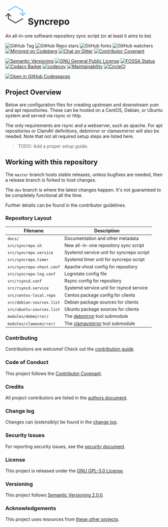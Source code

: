 # ![logo](sync-logo.svg) Syncrepo

An all-in-one software repository sync script (or at least it aims to be)

![GitHub Tag][repo_1]
![GitHub Repo stars][repo_2]
![GitHub forks][repo_3]
![GitHub watchers][repo_4]
[![Mirrored on Codeberg][codeberg_1]][codeberg_2]
[![Chat on Gitter][gitter_1]][gitter_2]
[![Contributor Covenant][covenant_1]][covenant_2]

[![Semantic Versioning][symver_1]][symver_2]
[![GNU General Public License][license_1]][license_2]
[![FOSSA Status][fossa_1]][fossa_2]
[![Codacy Badge][codacy_1]][codacy_2]
[![codecov][codecov_1]][codecov_2]
[![Maintainability][codeclimate_1]][codeclimate_2]
[![CircleCI][circleci_1]][circleci_2]

[![Open in GitHub Codespaces][codespace_1]][codespace_2]

## Project Overview

Below are configuration files for creating upstream and downstream yum and apt
repositories. These can be hosted on a CentOS, Debian, or Ubuntu system and
served via rsync or http.

The only requirements are rsync and a webserver, such as apache. For apt
repositories or ClamAV definitions, debmirror or clamavmirror will also be
needed. Note that not all required setup steps are listed here.

> TODO: Add a proper setup guide.

## Working with this repository

The `master` branch hosts stable releases, unless bugfixes are needed, then a
release branch is forked to host changes.

The `dev` branch is where the latest changes happen. It's not guaranteed to be
completely functional all the time.

Further details can be found in the contributor guidelines.

### Repository Layout

Filename                    | Description
---                         | ---
`docs/`                     | Documentation and other metadata
`src/syncrepo.sh`           | New all-in-one repository sync script
`src/syncrepo.service`      | Systemd service unit for syncrepo script
`src/syncrepo.timer`        | Systemd timer unit for syncrepo script
`src/syncrepo-vhost.conf`   | Apache vhost config for repository
`src/syncrepo-log.conf`     | Logrotate config file
`src/rsyncd.conf`           | Rsync config for repository
`src/rsyncd.service`        | Systemd service unit for rsyncd service
`src/centos-local.repo`     | Centos package config for clients
`src/debian-sources.list`   | Debian package sources for clients
`src/ubuntu-sources.list`   | Ubuntu package sources for clients
`modules/debmirror/`        | The [debmirror] tool submodule
`modules/clamavmirror/`     | The [clamavmirror] tool submodule

### Contributing

Contributions are welcome! Check out the [contribution guide](CONTRIBUTING.md).

### Code of Conduct

This project follows the [Contributor Covenant](CODE_OF_CONDUCT.md).

### Credits

All project contributors are listed in the [authors document](AUTHORS.md).

### Change log

Changes can (ostensibly) be found in the [change log](CHANGES.md).

### Security Issues

For reporting security issues, see the [security document](SECURITY.md).

### License

This project is released under the [GNU GPL-3.0 License](/LICENSE.md).

### Versioning

This project follows [Semantic Versioning 2.0.0][symver_2].

### Acknowledgements

This project uses resources from [these other projects](ACKNOWLEDGEMENTS.md).

<!-- -->

[repo_1]: https://img.shields.io/github/v/tag/AfroThundr3007730/syncrepo?style=flat&logo=github
[repo_2]: https://img.shields.io/github/stars/AfroThundr3007730/syncrepo?style=flat&logo=github
[repo_3]: https://img.shields.io/github/forks/AfroThundr3007730/syncrepo?style=flat&logo=github
[repo_4]: https://img.shields.io/github/watchers/AfroThundr3007730/syncrepo?style=flat&logo=github
[codeberg_1]: https://img.shields.io/badge/Mirrored-on_Codeberg-blue?style=flat&logo=codeberg
[codeberg_2]: https://codeberg.org/AfroThundr/syncrepo
[gitter_1]: https://img.shields.io/badge/Chat-on_Gitter-blue?style=flat&logo=gitter
[gitter_2]: https://matrix.to/#/#syncrepo:gitter.im
[covenant_1]: https://img.shields.io/badge/Contributor%20Covenant-2.1-blue?style=flat&logo=contributor-covenant
[covenant_2]: https://www.contributor-covenant.org/version/2/1/code_of_conduct/

[symver_1]: https://img.shields.io/badge/semver-2.0.0-green?logo=semver
[symver_2]: https://semver.org/spec/v2.0.0.html
[license_1]: https://img.shields.io/badge/license-GPL%20v3-green.svg?style=flat&logo=gnu
[license_2]: http://www.gnu.org/licenses/gpl-3.0.en.html
[fossa_1]: https://app.fossa.com/api/projects/git%2Bgithub.com%2FAfroThundr3007730%2Fsyncrepo.svg?type=shield
[fossa_2]: https://app.fossa.com/projects/git%2Bgithub.com%2FAfroThundr3007730%2Fsyncrepo?ref=badge_shield
[codacy_1]: https://api.codacy.com/project/badge/Grade/0eeda1228af140359e2ca903aae328b8
[codacy_2]: https://app.codacy.com/gh/AfroThundr3007730/syncrepo
[codecov_1]: https://codecov.io/gh/AfroThundr3007730/syncrepo/graph/badge.svg?token=5tKkLwN9Hm
[codecov_2]: https://codecov.io/gh/AfroThundr3007730/syncrepo
[codeclimate_1]: https://api.codeclimate.com/v1/badges/ac638bd38fc19249118d/maintainability
[codeclimate_2]: https://codeclimate.com/github/AfroThundr3007730/syncrepo/maintainability
[circleci_1]: https://dl.circleci.com/status-badge/img/circleci/DVFFcfNipFFiNiYZSDG4fD/Dh38tGgCFzRd13a2PV9xoq/tree/master.svg?style=shield
[circleci_2]: https://dl.circleci.com/status-badge/redirect/circleci/DVFFcfNipFFiNiYZSDG4fD/Dh38tGgCFzRd13a2PV9xoq/tree/master

[codespace_1]: https://github.com/codespaces/badge.svg
[codespace_2]: https://codespaces.new/AfroThundr3007730/syncrepo/tree/dev?quickstart=1

[debmirror]: https://salsa.debian.org/debian/debmirror
[clamavmirror]: https://github.com/akissa/clamavmirror
